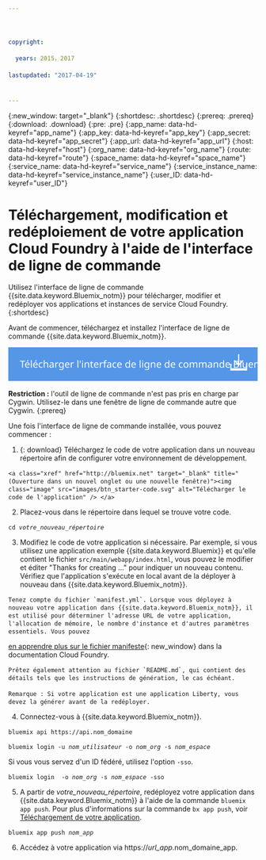 ```yaml
---



copyright:

  years: 2015，2017

lastupdated: "2017-04-19"


---
```


{:new_window: target="_blank"}
{:shortdesc: .shortdesc}
{:prereq: .prereq}
{:download: .download}
{:pre: .pre}
{:app_name: data-hd-keyref="app_name"}
{:app_key: data-hd-keyref="app_key"}
{:app_secret: data-hd-keyref="app_secret"}
{:app_url: data-hd-keyref="app_url"}
{:host: data-hd-keyref="host"}
{:org_name: data-hd-keyref="org_name"}
{:route: data-hd-keyref="route"}
{:space_name: data-hd-keyref="space_name"}
{:service_name: data-hd-keyref="service_name"}
{:service_instance_name: data-hd-keyref="service_instance_name"}
{:user_ID: data-hd-keyref="user_ID"}

# Téléchargement, modification et redéploiement de votre application Cloud Foundry à l'aide de l'interface de ligne de commande

Utilisez l'interface de ligne de commande {{site.data.keyword.Bluemix_notm}} pour télécharger, modifier et redéployer vos applications et instances de service Cloud Foundry.
{:shortdesc}

Avant de commencer, téléchargez et installez l'interface de ligne de commande {{site.data.keyword.Bluemix_notm}}.  

<p>
<a class="xref" href="https://clis.ng.bluemix.net" target="_blank" title="(Ouverture dans un nouvel onglet ou une nouvelle fenêtre)"><img class="image" src="images/btn_bx_commandline.svg" alt="Télécharger l'interface de ligne de commande Bluemix" /> </a>
</p>

**Restriction :** l'outil de ligne de commande n'est pas pris en charge par Cygwin. Utilisez-le dans une fenêtre de ligne de commande autre que Cygwin.
{:prereq}

Une fois l'interface de ligne de commande installée, vous pouvez commencer :

  1. {: download} Téléchargez le code de votre application dans un nouveau répertoire afin de configurer votre environnement de développement.
  
    <a class="xref" href="http://bluemix.net" target="_blank" title="(Ouverture dans un nouvel onglet ou une nouvelle fenêtre)"><img class="image" src="images/btn_starter-code.svg" alt="Télécharger le code de l'application" /> </a>

  2. Placez-vous dans le répertoire dans lequel se trouve votre code.

  <pre class="pre"><code class="hljs">cd <var class="keyword varname">votre_nouveau_répertoire</var></code></pre>

  3.  Modifiez le code de votre application si nécessaire. Par exemple, si vous utilisez une application exemple {{site.data.keyword.Bluemix}} et qu'elle contient le fichier `src/main/webapp/index.html`, vous pouvez le modifier et éditer "Thanks for creating ..." pour indiquer un nouveau contenu. Vérifiez que l'application s'exécute en local avant de la déployer à nouveau dans {{site.data.keyword.Bluemix_notm}}.

    Tenez compte du fichier `manifest.yml`. Lorsque vous déployez à nouveau votre application dans {{site.data.keyword.Bluemix_notm}}, il est utilisé pour déterminer l'adresse URL de votre application, l'allocation de mémoire, le nombre d'instance et d'autres paramètres essentiels. Vous pouvez
[en apprendre plus sur le fichier manifeste](https://docs.cloudfoundry.org/devguide/deploy-apps/manifest.html){: new_window} dans la
documentation Cloud Foundry.

    Prêtez également attention au fichier `README.md`, qui contient des détails tels que les instructions de génération, le cas échéant.

    Remarque : Si votre application est une application Liberty, vous devez la générer avant de la redéployer.

  4. Connectez-vous à {{site.data.keyword.Bluemix_notm}}.

  <pre class="pre"><code class="hljs">bluemix api https://api.<span class="keyword" data-hd-keyref="DomainName">nom_domaine</span></code></pre>

  <pre class="pre"><code class="hljs">bluemix login -u <var class="keyword varname" data-hd-keyref="user_ID">nom_utilisateur</var> -o <var class="keyword varname" data-hd-keyref="org_name">nom_org</var> -s <var class="keyword varname" data-hd-keyref="space_name">nom_espace</var></code></pre>

  Si vous vous servez d'un ID fédéré, utilisez l'option `-sso`.

  <pre class="pre"><code class="hljs">bluemix login  -o <var class="keyword varname" data-hd-keyref="org_name">nom_org</var> -s <var class="keyword varname" data-hd-keyref="space_name">nom_espace</var> -sso</code></pre>

  5. A partir de <var class="keyword varname">votre_nouveau_répertoire</var>, redéployez votre application dans {{site.data.keyword.Bluemix_notm}} à l'aide de la commande `bluemix app push`. Pour plus d'informations sur la commande `bx app push`, voir [Téléchargement de votre application](/docs/starters/upload_app.html).

  <pre class="pre"><code class="hljs">bluemix app push <var class="keyword varname" data-hd-keyref="app_name">nom_app</var></code></pre>

  6. Accédez à votre application via https://<var class="keyword varname" data-hd-keyref="app_url">url_app</var>.<span class="keyword" data-hd-keyref="APPDomain">nom_domaine_app</span>.

